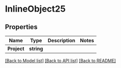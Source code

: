 # InlineObject25

## Properties
Name | Type | Description | Notes
------------ | ------------- | ------------- | -------------
**Project** | **string** |  | 

[[Back to Model list]](../README.md#documentation-for-models) [[Back to API list]](../README.md#documentation-for-api-endpoints) [[Back to README]](../README.md)


